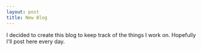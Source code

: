 ```yaml
---
layout: post
title: New Blog
---
```


I decided to create this blog to keep track of the things I work on. Hopefully I'll post here every day.  